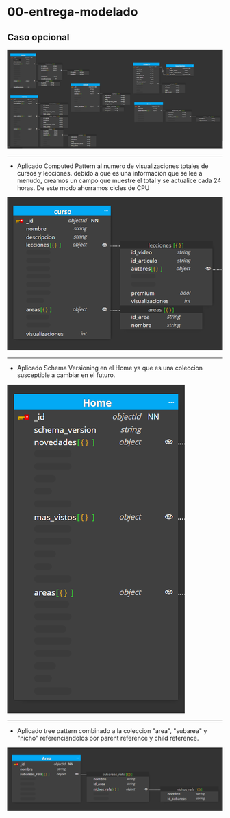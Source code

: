 # 00-entrega-modelado

## Caso opcional

![Vista completa](./content/pantallazo1.png)


__________________________________________

- Aplicado Computed Pattern al numero de visualizaciones totales de cursos y lecciones. debido a que es una informacion que se lee a menudo, creamos un campo que muestre el total y se actualice cada 24 horas. De este modo ahorramos cicles de CPU

![imagen](./content/pantallazo2.png)

___________________________________________


- Aplicado Schema Versioning en el Home ya que es una coleccion susceptible a cambiar en el futuro.


![imagen](./content/pantallazo3.png)

___________________________________________


- Aplicado tree pattern combinado a la coleccion "area", "subarea" y "nicho" referenciandolos por parent reference y child reference.

![imagen](./content/pantallazo4.png)